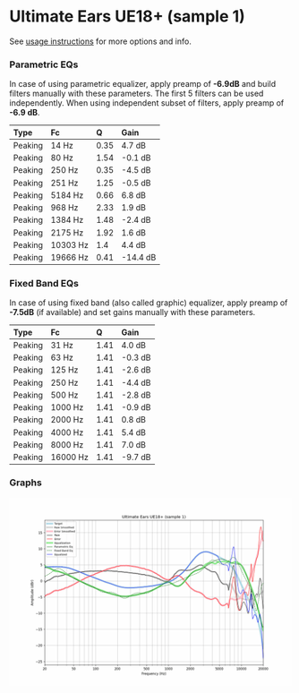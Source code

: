 # Ultimate Ears UE18+ (sample 1)
See [usage instructions](https://github.com/jaakkopasanen/AutoEq#usage) for more options and info.

### Parametric EQs
In case of using parametric equalizer, apply preamp of **-6.9dB** and build filters manually
with these parameters. The first 5 filters can be used independently.
When using independent subset of filters, apply preamp of **-6.9 dB**.

| Type    | Fc       |    Q | Gain     |
|:--------|:---------|:-----|:---------|
| Peaking | 14 Hz    | 0.35 | 4.7 dB   |
| Peaking | 80 Hz    | 1.54 | -0.1 dB  |
| Peaking | 250 Hz   | 0.35 | -4.5 dB  |
| Peaking | 251 Hz   | 1.25 | -0.5 dB  |
| Peaking | 5184 Hz  | 0.66 | 6.8 dB   |
| Peaking | 968 Hz   | 2.33 | 1.9 dB   |
| Peaking | 1384 Hz  | 1.48 | -2.4 dB  |
| Peaking | 2175 Hz  | 1.92 | 1.6 dB   |
| Peaking | 10303 Hz | 1.4  | 4.4 dB   |
| Peaking | 19666 Hz | 0.41 | -14.4 dB |

### Fixed Band EQs
In case of using fixed band (also called graphic) equalizer, apply preamp of **-7.5dB**
(if available) and set gains manually with these parameters.

| Type    | Fc       |    Q | Gain    |
|:--------|:---------|:-----|:--------|
| Peaking | 31 Hz    | 1.41 | 4.0 dB  |
| Peaking | 63 Hz    | 1.41 | -0.3 dB |
| Peaking | 125 Hz   | 1.41 | -2.6 dB |
| Peaking | 250 Hz   | 1.41 | -4.4 dB |
| Peaking | 500 Hz   | 1.41 | -2.8 dB |
| Peaking | 1000 Hz  | 1.41 | -0.9 dB |
| Peaking | 2000 Hz  | 1.41 | 0.8 dB  |
| Peaking | 4000 Hz  | 1.41 | 5.4 dB  |
| Peaking | 8000 Hz  | 1.41 | 7.0 dB  |
| Peaking | 16000 Hz | 1.41 | -9.7 dB |

### Graphs
![](./Ultimate%20Ears%20UE18+%20(sample%201).png)